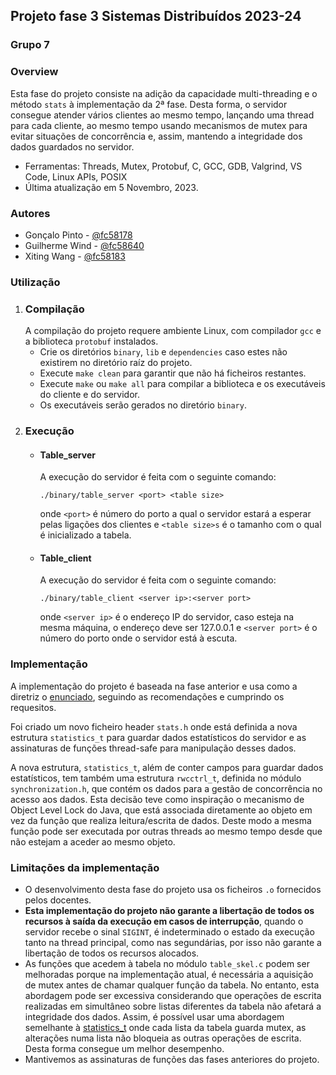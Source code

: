 ## Projeto fase 3 Sistemas Distribuídos 2023-24

### Grupo 7

### Overview
Esta fase do projeto consiste na adição da capacidade multi-threading e o método ``stats`` à implementação da 2ª fase. Desta forma, o servidor consegue atender vários clientes ao mesmo tempo, lançando uma thread para cada cliente, ao mesmo tempo usando mecanismos de mutex para evitar situações de concorrência e, assim, mantendo a integridade dos dados guardados no servidor.
- Ferramentas: Threads, Mutex, Protobuf, C, GCC, GDB, Valgrind, VS Code, Linux APIs, POSIX
- Última atualização em 5 Novembro, 2023.

### Autores
- Gonçalo Pinto -   [@fc58178](fc58178@alunos.fc.ul.pt)
- Guilherme Wind -  [@fc58640](fc58640@alunos.fc.ul.pt)
- Xiting Wang -     [@fc58183](fc58183@alunos.fc.ul.pt)


### Utilização
1. ### Compilação
    A compilação do projeto requere ambiente Linux, com compilador ``gcc`` e a biblioteca ``protobuf`` instalados. 
    - Crie os diretórios ``binary``, ``lib`` e ``dependencies`` caso estes não existirem no diretório raíz do projeto. 
    - Execute ``make clean`` para garantir que não há ficheiros restantes.
    - Execute ``make`` ou ``make all`` para compilar a biblioteca e os executáveis do cliente e do servidor.
    - Os executáveis serão gerados no diretório ``binary``.
2. ### Execução
    - #### Table_server
        A execução do servidor é feita com o seguinte comando:
        ```
        ./binary/table_server <port> <table size>
        ```
        onde `<port>` é número do porto a qual o servidor estará a esperar pelas ligações dos clientes e `<table size>s` é o tamanho com o qual é inicializado a tabela.
    - #### Table_client
        A execução do servidor é feita com o seguinte comando:
        ```
        ./binary/table_client <server ip>:<server port>
        ```
        onde `<server ip>` é o endereço IP do servidor, caso esteja na mesma máquina, o endereço deve ser 127.0.0.1 e `<server port>` é o número do porto onde o servidor está à escuta.

### Implementação
A implementação do projeto é baseada na fase anterior e usa como a diretriz o [enunciado](https://moodle.ciencias.ulisboa.pt/mod/resource/view.php?id=223060), seguindo as recomendações e cumprindo os requesitos. 

Foi criado um novo ficheiro header `stats.h` onde está definida a nova estrutura `statistics_t` para guardar dados estatísticos do servidor e as assinaturas de funções thread-safe para manipulação desses dados.

<a id="abordagem"></a>
A nova estrutura, `statistics_t`, além de conter campos para guardar dados estatísticos, tem também uma estrutura `rwcctrl_t`, definida no módulo `synchronization.h`, que contém os dados para a gestão de concorrência no acesso aos dados. Esta decisão teve como inspiração o mecanismo de Object Level Lock do Java, que está associada diretamente ao objeto em vez da função que realiza leitura/escrita de dados. Deste modo a mesma função pode ser executada por outras threads ao mesmo tempo desde que não estejam a aceder ao mesmo objeto.

### Limitações da implementação
- O desenvolvimento desta fase do projeto usa os ficheiros ``.o`` fornecidos pelos docentes.
- **Esta implementação do projeto não garante a libertação de todos os recursos à saída da execução em casos de interrupção**, quando o servidor recebe o sinal ``SIGINT``, é indeterminado o estado da execução tanto na thread principal, como nas segundárias, por isso não garante a libertação de todos os recursos alocados.
- As funções que acedem à tabela no módulo `table_skel.c` podem ser melhoradas porque na implementação atual, é necessária a aquisição de mutex antes de chamar qualquer função da tabela. No entanto, esta abordagem pode ser excessiva considerando que operações de escrita realizadas em simultâneo sobre listas diferentes da tabela não afetará a integridade dos dados. Assim, é possível usar uma abordagem semelhante à [statistics_t](#abordagem) onde cada lista da tabela guarda mutex, as alterações numa lista não bloqueia as outras operações de escrita. Desta forma consegue um melhor desempenho.
- Mantivemos as assinaturas de funções das fases anteriores do projeto.